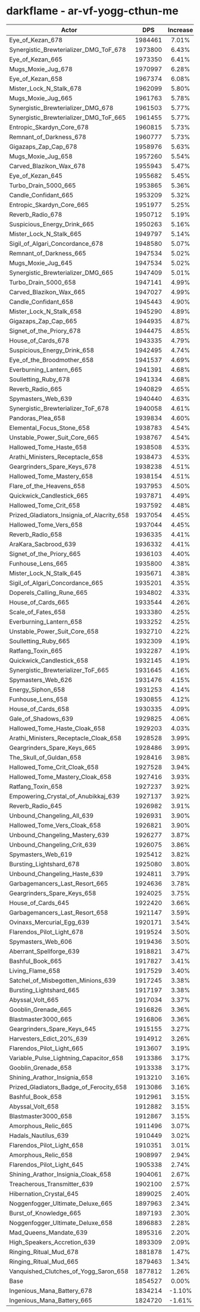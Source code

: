 # darkflame - ar-vf-yogg-cthun-me
| Actor | DPS | Increase |
|---|:---:|:---:|
|Eye_of_Kezan_678|1984461|7.01%|
|Synergistic_Brewterializer_DMG_ToF_678|1973800|6.43%|
|Eye_of_Kezan_665|1973350|6.41%|
|Mugs_Moxie_Jug_678|1970997|6.28%|
|Eye_of_Kezan_658|1967374|6.08%|
|Mister_Lock_N_Stalk_678|1962099|5.80%|
|Mugs_Moxie_Jug_665|1961763|5.78%|
|Synergistic_Brewterializer_DMG_678|1961503|5.77%|
|Synergistic_Brewterializer_DMG_ToF_665|1961455|5.77%|
|Entropic_Skardyn_Core_678|1960815|5.73%|
|Remnant_of_Darkness_678|1960777|5.73%|
|Gigazaps_Zap_Cap_678|1958976|5.63%|
|Mugs_Moxie_Jug_658|1957260|5.54%|
|Carved_Blazikon_Wax_678|1955943|5.47%|
|Eye_of_Kezan_645|1955682|5.45%|
|Turbo_Drain_5000_665|1953865|5.36%|
|Candle_Confidant_665|1953209|5.32%|
|Entropic_Skardyn_Core_665|1951977|5.25%|
|Reverb_Radio_678|1950712|5.19%|
|Suspicious_Energy_Drink_665|1950263|5.16%|
|Mister_Lock_N_Stalk_665|1949797|5.14%|
|Sigil_of_Algari_Concordance_678|1948580|5.07%|
|Remnant_of_Darkness_665|1947534|5.02%|
|Mugs_Moxie_Jug_645|1947534|5.02%|
|Synergistic_Brewterializer_DMG_665|1947409|5.01%|
|Turbo_Drain_5000_658|1947141|4.99%|
|Carved_Blazikon_Wax_665|1947027|4.99%|
|Candle_Confidant_658|1945443|4.90%|
|Mister_Lock_N_Stalk_658|1945290|4.89%|
|Gigazaps_Zap_Cap_665|1944935|4.87%|
|Signet_of_the_Priory_678|1944475|4.85%|
|House_of_Cards_678|1943335|4.79%|
|Suspicious_Energy_Drink_658|1942495|4.74%|
|Eye_of_the_Broodmother_658|1941537|4.69%|
|Everburning_Lantern_665|1941391|4.68%|
|Soulletting_Ruby_678|1941334|4.68%|
|Reverb_Radio_665|1940829|4.65%|
|Spymasters_Web_639|1940440|4.63%|
|Synergistic_Brewterializer_ToF_678|1940058|4.61%|
|Pandoras_Plea_658|1939834|4.60%|
|Elemental_Focus_Stone_658|1938783|4.54%|
|Unstable_Power_Suit_Core_665|1938767|4.54%|
|Hallowed_Tome_Haste_658|1938508|4.53%|
|Arathi_Ministers_Receptacle_658|1938473|4.53%|
|Geargrinders_Spare_Keys_678|1938238|4.51%|
|Hallowed_Tome_Mastery_658|1938154|4.51%|
|Flare_of_the_Heavens_658|1937953|4.50%|
|Quickwick_Candlestick_665|1937871|4.49%|
|Hallowed_Tome_Crit_658|1937592|4.48%|
|Prized_Gladiators_Insignia_of_Alacrity_658|1937054|4.45%|
|Hallowed_Tome_Vers_658|1937044|4.45%|
|Reverb_Radio_658|1936335|4.41%|
|AraKara_Sacbrood_639|1936332|4.41%|
|Signet_of_the_Priory_665|1936103|4.40%|
|Funhouse_Lens_665|1935800|4.38%|
|Mister_Lock_N_Stalk_645|1935671|4.38%|
|Sigil_of_Algari_Concordance_665|1935201|4.35%|
|Doperels_Calling_Rune_665|1934802|4.33%|
|House_of_Cards_665|1933544|4.26%|
|Scale_of_Fates_658|1933380|4.25%|
|Everburning_Lantern_658|1933252|4.25%|
|Unstable_Power_Suit_Core_658|1932710|4.22%|
|Soulletting_Ruby_665|1932309|4.19%|
|Ratfang_Toxin_665|1932287|4.19%|
|Quickwick_Candlestick_658|1932145|4.19%|
|Synergistic_Brewterializer_ToF_665|1931645|4.16%|
|Spymasters_Web_626|1931476|4.15%|
|Energy_Siphon_658|1931253|4.14%|
|Funhouse_Lens_658|1930855|4.12%|
|House_of_Cards_658|1930335|4.09%|
|Gale_of_Shadows_639|1929825|4.06%|
|Hallowed_Tome_Haste_Cloak_658|1929203|4.03%|
|Arathi_Ministers_Receptacle_Cloak_658|1928528|3.99%|
|Geargrinders_Spare_Keys_665|1928486|3.99%|
|The_Skull_of_Guldan_658|1928416|3.98%|
|Hallowed_Tome_Crit_Cloak_658|1927528|3.94%|
|Hallowed_Tome_Mastery_Cloak_658|1927416|3.93%|
|Ratfang_Toxin_658|1927237|3.92%|
|Empowering_Crystal_of_Anubikkaj_639|1927137|3.92%|
|Reverb_Radio_645|1926982|3.91%|
|Unbound_Changeling_All_639|1926931|3.90%|
|Hallowed_Tome_Vers_Cloak_658|1926821|3.90%|
|Unbound_Changeling_Mastery_639|1926277|3.87%|
|Unbound_Changeling_Crit_639|1926075|3.86%|
|Spymasters_Web_619|1925412|3.82%|
|Bursting_Lightshard_678|1925080|3.80%|
|Unbound_Changeling_Haste_639|1924811|3.79%|
|Garbagemancers_Last_Resort_665|1924636|3.78%|
|Geargrinders_Spare_Keys_658|1924025|3.75%|
|House_of_Cards_645|1922420|3.66%|
|Garbagemancers_Last_Resort_658|1921147|3.59%|
|Ovinaxs_Mercurial_Egg_639|1920171|3.54%|
|Flarendos_Pilot_Light_678|1919524|3.50%|
|Spymasters_Web_606|1919436|3.50%|
|Aberrant_Spellforge_639|1918821|3.47%|
|Bashful_Book_665|1917827|3.41%|
|Living_Flame_658|1917529|3.40%|
|Satchel_of_Misbegotten_Minions_639|1917245|3.38%|
|Bursting_Lightshard_665|1917197|3.38%|
|Abyssal_Volt_665|1917034|3.37%|
|Gooblin_Grenade_665|1916826|3.36%|
|Blastmaster3000_665|1916806|3.36%|
|Geargrinders_Spare_Keys_645|1915155|3.27%|
|Harvesters_Edict_20%_639|1914912|3.26%|
|Flarendos_Pilot_Light_665|1913607|3.19%|
|Variable_Pulse_Lightning_Capacitor_658|1913386|3.17%|
|Gooblin_Grenade_658|1913338|3.17%|
|Shining_Arathor_Insignia_658|1913210|3.16%|
|Prized_Gladiators_Badge_of_Ferocity_658|1913086|3.16%|
|Bashful_Book_658|1912961|3.15%|
|Abyssal_Volt_658|1912882|3.15%|
|Blastmaster3000_658|1912867|3.15%|
|Amorphous_Relic_665|1911496|3.07%|
|Hadals_Nautilus_639|1910449|3.02%|
|Flarendos_Pilot_Light_658|1910351|3.01%|
|Amorphous_Relic_658|1908997|2.94%|
|Flarendos_Pilot_Light_645|1905338|2.74%|
|Shining_Arathor_Insignia_Cloak_658|1904061|2.67%|
|Treacherous_Transmitter_639|1902100|2.57%|
|Hibernation_Crystal_645|1899025|2.40%|
|Noggenfogger_Ultimate_Deluxe_665|1897963|2.34%|
|Burst_of_Knowledge_665|1897193|2.30%|
|Noggenfogger_Ultimate_Deluxe_658|1896883|2.28%|
|Mad_Queens_Mandate_639|1895316|2.20%|
|High_Speakers_Accretion_639|1893309|2.09%|
|Ringing_Ritual_Mud_678|1881878|1.47%|
|Ringing_Ritual_Mud_665|1879463|1.34%|
|Vanquished_Clutches_of_Yogg_Saron_658|1877812|1.26%|
|Base|1854527|0.00%|
|Ingenious_Mana_Battery_678|1834214|-1.10%|
|Ingenious_Mana_Battery_665|1824720|-1.61%|
